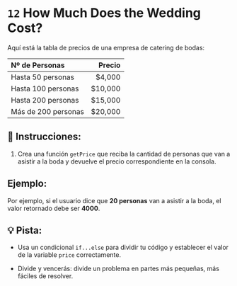 # `12` How Much Does the Wedding Cost?

Aquí está la tabla de precios de una empresa de catering de bodas:

| Nº de Personas | Precio |
|:---|---:|
| Hasta 50 personas  | $4,000 |
| Hasta 100 personas | $10,000 |
| Hasta 200 personas | $15,000  |
| Más de 200 personas | $20,000 |

## 📝 Instrucciones:

1. Crea una función `getPrice` que reciba la cantidad de personas que van a asistir a la boda y devuelve el precio correspondiente en la consola.

## Ejemplo:

Por ejemplo, si el usuario dice que **20 personas** van a asistir a la boda, el valor retornado debe ser **4000**.

## 💡 Pista:

+ Usa un condicional `if...else` para dividir tu código y establecer el valor de la variable `price` correctamente.

+ Divide y vencerás: divide un problema en partes más pequeñas, más fáciles de resolver.
